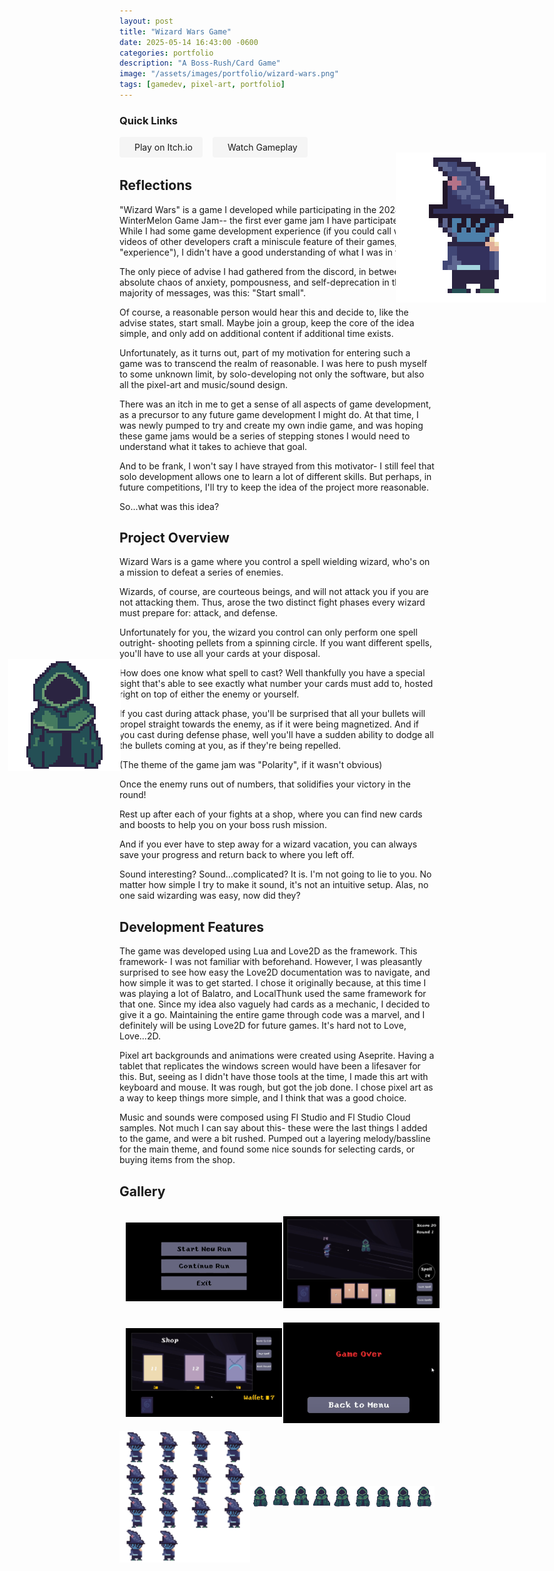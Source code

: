 ```yaml
---
layout: post
title: "Wizard Wars Game"
date: 2025-05-14 16:43:00 -0600
categories: portfolio
description: "A Boss-Rush/Card Game"
image: "/assets/images/portfolio/wizard-wars.png"
tags: [gamedev, pixel-art, portfolio]
---
```

<div style="position: absolute; left: 50px; top: 1100px; margin: 0; width: 300px; text-align: left;">
  <img style="width: 60%; image-rendering: pixelated; margin-top: 10px;" src="/assets/images/posts/wizard-wars/enemy.png" />
</div>

<div style="position: absolute; right: 50px; top: 300px; margin: 0; width: 300px; text-align: right;">
  <img style="width: 80%; image-rendering: pixelated;" src="/assets/images/posts/wizard-wars/wizard.png" />
</div>

### Quick Links
<div class="quick-links">
  <a href="https://solarsprout.itch.io/wizard-wars" class="quick-link"><i class="fas fa-gamepad"></i> Play on Itch.io</a>
  <a href="https://www.youtube.com/watch?v=knTAH2j8QMs" class="quick-link"><i class="fas fa-play-circle"></i> Watch Gameplay</a>
</div>

<style>
.no-margin-bottom {
  margin-bottom: 0.5rem;
}
.quick-links {
  display: flex;
  gap: 1rem;
  margin-bottom: 2rem;
}
.quick-link {
  display: inline-flex;
  align-items: center;
  gap: 0.5rem;
  padding: 0.5rem 1rem;
  background: #f5f5f5;
  border-radius: 4px;
  text-decoration: none;
  color: inherit;
  transition: background 0.2s;
}
.quick-link:hover {
  background: #e5e5e5;
  text-decoration: none;
}
</style>

## Reflections

"Wizard Wars" is a game I developed while participating in the 2024 WinterMelon Game Jam-- the first ever game jam I have participated in. While I had some game development experience (if you could call watching videos of other developers craft a miniscule feature of their games, "experience"), I didn't have a good understanding of what I was in for. 

The only piece of advise I had gathered from the discord, in between the absolute chaos of anxiety, pompousness, and self-deprecation in the vast majority of messages, was this: "Start small". 

Of course, a reasonable person would hear this and decide to, like the advise states, start small. Maybe join a group, keep the core of the idea simple, and only add on additional content if additional time exists. 

Unfortunately, as it turns out, part of my motivation for entering such a game was to transcend the realm of reasonable. I was here to push myself to some unknown limit, by solo-developing not only the software, but also all the pixel-art and music/sound design.

There was an itch in me to get a sense of all aspects of game development, as a precursor to any future game development I might do. At that time, I was newly pumped to try and create my own indie game, and was hoping these game jams would be a series of stepping stones I would need to understand what it takes to achieve that goal. 

And to be frank, I won't say I have strayed from this motivator- I still feel that solo development allows one to learn a lot of different skills. But perhaps, in future competitions, I'll try to keep the idea of the project more reasonable.

So...what was this idea?

## Project Overview

Wizard Wars is a game where you control a spell wielding wizard, who's on a mission to defeat a series of enemies. 

Wizards, of course, are courteous beings, and will not attack you if you are not attacking them. Thus, arose the two distinct fight phases every wizard must prepare for: attack, and defense. 

Unfortunately for you, the wizard you control can only perform one spell outright- shooting pellets from a spinning circle. If you want different spells, you'll have to use all your cards at your disposal.

How does one know what spell to cast? Well thankfully you have a special sight that's able to see exactly what number your cards must add to, hosted right on top of either the enemy or yourself.

If you cast during attack phase, you'll be surprised that all your bullets will propel straight towards the enemy, as if it were being magnetized. And if you cast during defense phase, well you'll have a sudden ability to dodge all the bullets coming at you, as if they're being repelled. 

(The theme of the game jam was "Polarity", if it wasn't obvious)

Once the enemy runs out of numbers, that solidifies your victory in the round!

Rest up after each of your fights at a shop, where you can find new cards and boosts to help you on your boss rush mission.

And if you ever have to step away for a wizard vacation, you can always save your progress and return back to where you left off.

Sound interesting? Sound...complicated? It is. I'm not going to lie to you. No matter how simple I try to make it sound, it's not an intuitive setup. Alas, no one said wizarding was easy, now did they?

## Development Features

The game was developed using Lua and Love2D as the framework. This framework- I was not familiar with beforehand. However, I was pleasantly surprised to see how easy the Love2D documentation was to navigate, and how simple it was to get started. I chose it originally because, at this time I was playing a lot of Balatro, and LocalThunk used the same framework for that one. Since my idea also vaguely had cards as a mechanic, I decided to give it a go. Maintaining the entire game through code was a marvel, and I definitely will be using Love2D for future games. It's hard not to Love, Love...2D.

Pixel art backgrounds and animations were created using Aseprite. Having a tablet that replicates the windows screen would have been a lifesaver for this. But, seeing as I didn't have those tools at the time, I made this art with keyboard and mouse. It was rough, but got the job done. I chose pixel art as a way to keep things more simple, and I think that was a good choice. 

Music and sounds were composed using Fl Studio and Fl Studio Cloud samples. Not much I can say about this- these were the last things I added to the game, and were a bit rushed. Pumped out a layering melody/bassline for the main theme, and found some nice sounds for selecting cards, or buying items from the shop. 

## Gallery

<div style="display: flex; flex-wrap: wrap; justify-content: center; align-items: center;">
  <div style="display: flex; flex-direction: row; align-items: center; width: 100%;">
    <a href="/assets/images/posts/wizard-wars/wizard-wars1.png" data-lightbox="wizard-wars1" data-title="Wizard Wars Screenshot">
      <img src="/assets/images/posts/wizard-wars/wizard-wars1.png" style="width: 250px; margin: 10px;" />
    </a>
    <a href="/assets/images/posts/wizard-wars/wizard-wars2.png" data-lightbox="wizard-wars2" data-title="Wizard Wars Screenshot">
      <img src="/assets/images/posts/wizard-wars/wizard-wars2.png" style="width: 250px; margin: 10px;" />
    </a>
  </div>
  <div style="display: flex; flex-direction: row; align-items: center; width: 100%;">
    <a href="/assets/images/posts/wizard-wars/wizard-wars3.png" data-lightbox="wizard-wars3" data-title="Wizard Wars Screenshot">
      <img src="/assets/images/posts/wizard-wars/wizard-wars3.png" style="width: 250px; margin: 10px;" />
    </a>
    <a href="/assets/images/posts/wizard-wars/wizard-wars4.png" data-lightbox="wizard-wars4" data-title="Wizard Wars Screenshot">
      <img src="/assets/images/posts/wizard-wars/wizard-wars4.png" style="width: 250px; margin: 10px;" />
    </a>
  </div>
</div>

<div style="display: flex; align-items: center;">
  <a href="/assets/images/posts/wizard-wars/wizard-sheet.png" data-lightbox="wizard-sheet" data-title="Wizard Sprite Sheet">
    <img src="/assets/images/posts/wizard-wars/wizard-sheet.png" style="width: 300px; margin-right: 20px;" />
  </a>
  <a href="/assets/images/posts/wizard-wars/enemy-sheet.png" data-lightbox="enemy-sheet" data-title="Enemy Sprite Sheet">
    <img src="/assets/images/posts/wizard-wars/enemy-sheet.png" />
  </a>
</div>
